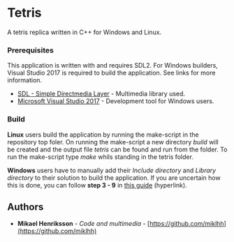 # Tetris
A tetris replica written in C++ for Windows and Linux.

### Prerequisites
This application is written with and requires SDL2. For Windows builders, Visual Studio 2017 is required to build the application. See links for more information.

* [SDL - Simple Directmedia Layer](https://www.libsdl.org/) - Multimedia library used.
* [Microsoft Visual Studio 2017](https://www.visualstudio.com/) - Development tool for Windows users.


### Build
**Linux** users build the application by running the make-script in the repository top foler. On running the make-script a new directory *build* will be created and the output file *tetris* can be found and run from the folder. To run the make-script type *make* whils standing in the tetris folder. 

**Windows** users have to manually add their *Include directory* and *Library directory* to their solution to build the application. If you are uncertain how this is done, you can follow __step 3 - 9__ in [this guide](http://lazyfoo.net/tutorials/SDL/01_hello_SDL/windows/msvsnet2010u/index.php) (hyperlink).

## Authors
* **Mikael Henriksson** - *Code and multimedia* - [https://github.com/miklhh](https://github.com/miklhh)
